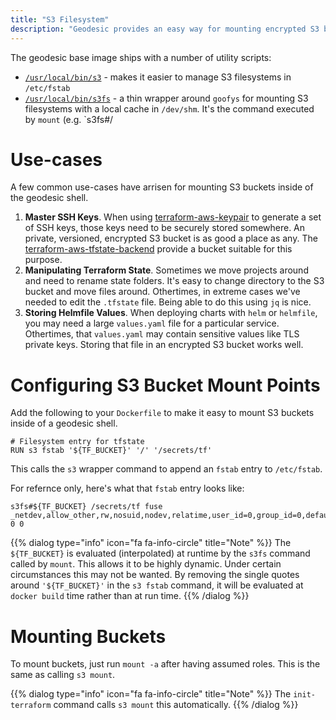 ```yaml
---
title: "S3 Filesystem"
description: "Geodesic provides an easy way for mounting encrypted S3 buckets to the local container."
---
```


The geodesic base image ships with a number of utility scripts:

- [`/usr/local/bin/s3`](https://github.com/cloudposse/geodesic/blob/master/rootfs/usr/local/bin/s3) - makes it easier to manage S3 filesystems in `/etc/fstab`
- [`/usr/local/bin/s3fs`](https://github.com/cloudposse/geodesic/blob/master/rootfs/usr/local/bin/s3fs) - a thin wrapper around `goofys` for mounting S3 filesystems with a local cache in `/dev/shm`. It's the command executed by `mount` (e.g. `s3fs#/

# Use-cases

A few common use-cases have arrisen for mounting S3 buckets inside of the geodesic shell.

1. **Master SSH Keys**. When using [terraform-aws-keypair](https://github.com/cloudposse/terraform-aws-key-pair) to generate a set of SSH keys, those keys need to be securely stored somewhere. An private, versioned, encrypted S3 bucket is as good a place as any. The [terraform-aws-tfstate-backend](https://github.com/cloudposse/terraform-aws-tfstate-backend) provide a bucket suitable for this purpose.
2. **Manipulating Terraform State**. Sometimes we move projects around and need to rename state folders. It's easy to change directory to the S3 bucket and move files around. Othertimes, in extreme cases we've needed to edit the `.tfstate` file. Being able to do this using `jq` is nice.
3. **Storing Helmfile Values**. When deploying charts with `helm` or `helmfile`, you may need a large `values.yaml` file for a particular service. Othertimes, that `values.yaml` may contain sensitive values like TLS private keys. Storing that file in an encrypted S3 bucket works well.

# Configuring S3 Bucket Mount Points

Add the following to your `Dockerfile` to make it easy to mount S3 buckets inside of a geodesic shell.

```
# Filesystem entry for tfstate
RUN s3 fstab '${TF_BUCKET}' '/' '/secrets/tf'
```

This calls the `s3` wrapper command to append an `fstab` entry to `/etc/fstab`.

For refernce only, here's what that `fstab` entry looks like:

```
s3fs#${TF_BUCKET} /secrets/tf fuse _netdev,allow_other,rw,nosuid,nodev,relatime,user_id=0,group_id=0,default_permissions 0 0
```

{{% dialog type="info" icon="fa fa-info-circle" title="Note" %}}
The `${TF_BUCKET}` is evaluated (interpolated) at runtime by the `s3fs` command called by `mount`. This allows it to be highly dynamic. Under certain circumstances this may not be wanted. By removing the single quotes around `'${TF_BUCKET}'` in the `s3 fstab` command, it will be evaluated at `docker build` time rather than at run time.
{{% /dialog %}}

# Mounting Buckets

To mount buckets, just run `mount -a` after having assumed roles. This is the same as calling `s3 mount`.

{{% dialog type="info" icon="fa fa-info-circle" title="Note" %}}
The `init-terraform` command calls `s3 mount` this automatically.
{{% /dialog %}}
